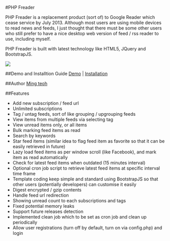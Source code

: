 #PHP Freader

PHP Freader is a replacement product (sort of) to Google Reader which cease service by July 2013. Although most users are using mobile devices to read news and feeds, I just thought that there must be some other users who still prefer to have a nice desktop web version of feed / rss reader to use, including myself.

PHP Freader is built with latest technology like HTML5, JQuery and BootstrapJS.

![](http://www.php-freader.org/wp-content/uploads/2013/06/overview1.png)

##Demo and Installtion Guide
[Demo](http://demo.php-freader.org/) | [Installation](http://www.php-freader.org/installation/)

##Author
[Ming teoh](http://www.linkedin.com/in/mingteoh)

##Features
- Add new subscription / feed url
- Unlimited subscriptions
- Tag / untag feeds, sort of like grouping / upgrouping feeds
- View items from multiple feeds via selecting tag
- View unread items only, or all items
- Bulk marking feed items as read
- Search by keywords
- Star feed items (similar idea to flag feed item as favorite so that it can be easily retrieved in future)
- Lazy load feed items as per window scroll (like Facebook), and mark item as read automatically
- Check for latest feed items when outdated (15 minutes interval)
- Optional cron job script to retrieve latest feed items at specific interval time frame
- Template coding keep simple and standard using BootstrapJS so that other users (potentially developers) can customise it easily
- Digest encrypted / gzip contents
- Handle feed url redirection
- Showing unread count to each subscriptions and tags
- Fixed potential memory leaks
- Support future releases detection
- Implemented clean job which to be set as cron job and clean up periodically
- Allow user registrations (turn off by default, turn on via config.php) and login
